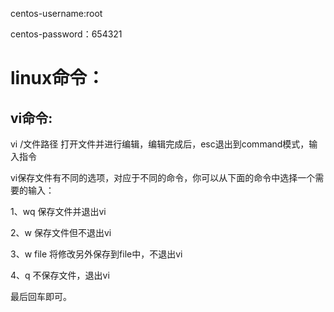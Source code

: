 centos-username:root

centos-password：654321

# linux命令：

## vi命令:

vi /文件路径 打开文件并进行编辑，编辑完成后，esc退出到command模式，输入指令

vi保存文件有不同的选项，对应于不同的命令，你可以从下面的命令中选择一个需要的输入：

1、wq 保存文件并退出vi

2、w 保存文件但不退出vi

3、w file 将修改另外保存到file中，不退出vi

4、q 不保存文件，退出vi

最后回车即可。


